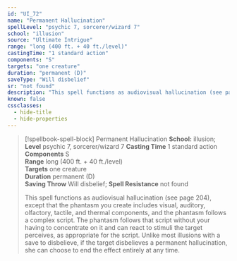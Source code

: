 ```yaml
---
id: "UI_72"
name: "Permanent Hallucination"
spellLevel: "psychic 7, sorcerer/wizard 7"
school: "illusion"
source: "Ultimate Intrigue"
range: "long (400 ft. + 40 ft./level)"
castingTime: "1 standard action"
components: "S"
targets: "one creature"
duration: "permanent (D)"
saveType: "Will disbelief"
sr: "not found"
description: "This spell functions as audiovisual hallucination (see page 204), except that the phantasm you create includes visual, auditory, olfactory, tactile, and thermal components, and the phantasm follows a complex script. The phantasm follows that script without your having to concentrate on it and can react to stimuli the target perceives, as appropriate for the script. Unlike most illusions with a save to disbelieve, if the target disbelieves a permanent hallucination, she can choose to end the effect entirely at any time."
known: false
cssclasses:
  - hide-title
  - hide-properties
---
```


> [!spellbook-spell-block] Permanent Hallucination
> **School:** illusion; **Level** psychic 7, sorcerer/wizard 7
> **Casting Time** 1 standard action  
> **Components** S  
> **Range** long (400 ft. + 40 ft./level)  
> **Targets** one creature  
> **Duration** permanent (D)  
> **Saving Throw** Will disbelief; **Spell Resistance** not found
> 
> This spell functions as audiovisual hallucination (see page 204), except that the phantasm you create includes visual, auditory, olfactory, tactile, and thermal components, and the phantasm follows a complex script. The phantasm follows that script without your having to concentrate on it and can react to stimuli the target perceives, as appropriate for the script. Unlike most illusions with a save to disbelieve, if the target disbelieves a permanent hallucination, she can choose to end the effect entirely at any time.